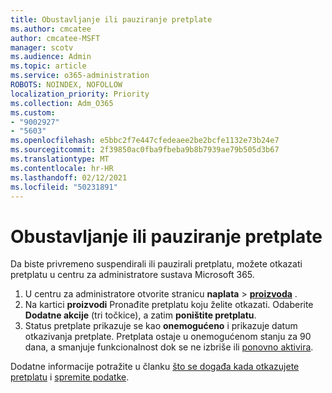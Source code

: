 ```yaml
---
title: Obustavljanje ili pauziranje pretplate
ms.author: cmcatee
author: cmcatee-MSFT
manager: scotv
ms.audience: Admin
ms.topic: article
ms.service: o365-administration
ROBOTS: NOINDEX, NOFOLLOW
localization_priority: Priority
ms.collection: Adm_O365
ms.custom:
- "9002927"
- "5603"
ms.openlocfilehash: e5bbc2f7e447cfedeaee2be2bcfe1132e73b24e7
ms.sourcegitcommit: 2f39850ac0fba9fbeba9b8b7939ae79b505d3b67
ms.translationtype: MT
ms.contentlocale: hr-HR
ms.lasthandoff: 02/12/2021
ms.locfileid: "50231891"
---
```

# <a name="suspend-or-pause-a-subscription"></a>Obustavljanje ili pauziranje pretplate

Da biste privremeno suspendirali ili pauzirali pretplatu, možete otkazati pretplatu u centru za administratore sustava Microsoft 365.

1. U centru za administratore otvorite stranicu **naplata**  >  **[proizvoda](https://go.microsoft.com/fwlink/p/?linkid=842054)** .
2. Na kartici **proizvodi** Pronađite pretplatu koju želite otkazati. Odaberite **Dodatne akcije** (tri točkice), a zatim **poništite pretplatu**.
3. Status pretplate prikazuje se kao **onemogućeno** i prikazuje datum otkazivanja pretplate. Pretplata ostaje u onemogućenom stanju za 90 dana, a smanjuje funkcionalnost dok se ne izbriše ili [ponovno aktivira](https://docs.microsoft.com/microsoft-365/commerce/subscriptions/reactivate-your-subscription).

Dodatne informacije potražite u članku [što se događa kada otkazujete pretplatu](https://docs.microsoft.com/microsoft-365/commerce/subscriptions/cancel-your-subscription#what-happens-when-you-cancel-a-subscription) i [spremite podatke](https://docs.microsoft.com/microsoft-365/commerce/subscriptions/cancel-your-subscription#save-your-data).
